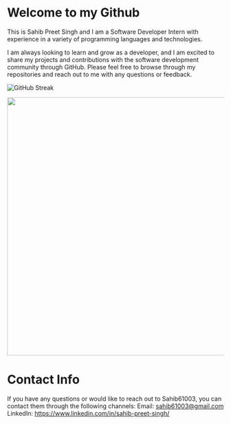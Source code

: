 # Welcome to my Github
This is Sahib Preet Singh and I am a Software Developer Intern with experience in a variety of programming languages and technologies. 

I am always looking to learn and grow as a developer, and I am excited to share my projects and contributions with the software development community through GitHub. Please feel free to browse through my repositories and reach out to me with any questions or feedback.


![GitHub Streak](https://github-readme-streak-stats.herokuapp.com/?user=sahib61003)



<img src="https://github-readme-stats.vercel.app/api/top-langs/?username=Sahib61003&theme=default&layout=compact&langs_count=8&card_width=500&count_private=true" width="600px"> 


# Contact Info
If you have any questions or would like to reach out to Sahib61003, you can contact them through the following channels:
Email: sahib61003@gmail.com 
LinkedIn: https://www.linkedin.com/in/sahib-preet-singh/
